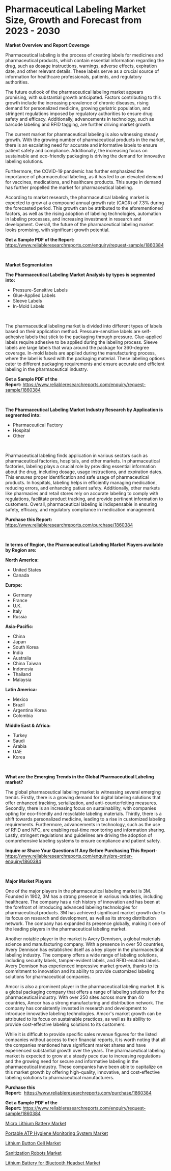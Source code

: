 <p><h1>Pharmaceutical Labeling Market Size, Growth and Forecast from 2023 - 2030</h1></p><p><strong>Market Overview and Report Coverage</strong></p>
<p><p>Pharmaceutical labeling is the process of creating labels for medicines and pharmaceutical products, which contain essential information regarding the drug, such as dosage instructions, warnings, adverse effects, expiration date, and other relevant details. These labels serve as a crucial source of information for healthcare professionals, patients, and regulatory authorities.</p><p>The future outlook of the pharmaceutical labeling market appears promising, with substantial growth anticipated. Factors contributing to this growth include the increasing prevalence of chronic diseases, rising demand for personalized medicine, growing geriatric population, and stringent regulations imposed by regulatory authorities to ensure drug safety and efficacy. Additionally, advancements in technology, such as barcode labeling and RFID tagging, are further driving market growth.</p><p>The current market for pharmaceutical labeling is also witnessing steady growth. With the growing number of pharmaceutical products in the market, there is an escalating need for accurate and informative labels to ensure patient safety and compliance. Additionally, the increasing focus on sustainable and eco-friendly packaging is driving the demand for innovative labeling solutions.</p><p>Furthermore, the COVID-19 pandemic has further emphasized the importance of pharmaceutical labeling, as it has led to an elevated demand for vaccines, medications, and healthcare products. This surge in demand has further propelled the market for pharmaceutical labeling.</p><p>According to market research, the pharmaceutical labeling market is expected to grow at a compound annual growth rate (CAGR) of 7.3% during the forecasted period. This growth can be attributed to the aforementioned factors, as well as the rising adoption of labeling technologies, automation in labeling processes, and increasing investment in research and development. Overall, the future of the pharmaceutical labeling market looks promising, with significant growth potential.</p></p>
<p><strong>Get a Sample PDF of the Report:</strong> <a href="https://www.reliableresearchreports.com/enquiry/request-sample/1860384">https://www.reliableresearchreports.com/enquiry/request-sample/1860384</a></p>
<p>&nbsp;</p>
<p><strong>Market Segmentation</strong></p>
<p><strong>The Pharmaceutical Labeling Market Analysis by types is segmented into:</strong></p>
<p><ul><li>Pressure-Sensitive Labels</li><li>Glue-Applied Labels</li><li>Sleeve Labels</li><li>In-Mold Labels</li></ul></p>
<p>&nbsp;</p>
<p><p>The pharmaceutical labeling market is divided into different types of labels based on their application method. Pressure-sensitive labels are self-adhesive labels that stick to the packaging through pressure. Glue-applied labels require adhesive to be applied during the labeling process. Sleeve labels are large labels that wrap around the package for 360-degree coverage. In-mold labels are applied during the manufacturing process, where the label is fused with the packaging material. These labeling options cater to different packaging requirements and ensure accurate and efficient labeling in the pharmaceutical industry.</p></p>
<p><strong>Get a Sample PDF of the Report:</strong>&nbsp;<a href="https://www.reliableresearchreports.com/enquiry/request-sample/1860384">https://www.reliableresearchreports.com/enquiry/request-sample/1860384</a></p>
<p>&nbsp;</p>
<p><strong>The Pharmaceutical Labeling Market Industry Research by Application is segmented into:</strong></p>
<p><ul><li>Pharmaceutical Factory</li><li>Hospital</li><li>Other</li></ul></p>
<p>&nbsp;</p>
<p><p>Pharmaceutical labeling finds application in various sectors such as pharmaceutical factories, hospitals, and other markets. In pharmaceutical factories, labeling plays a crucial role by providing essential information about the drug, including dosage, usage instructions, and expiration dates. This ensures proper identification and safe usage of pharmaceutical products. In hospitals, labeling helps in efficiently managing medication, reducing errors, and enhancing patient safety. Additionally, other markets like pharmacies and retail stores rely on accurate labeling to comply with regulations, facilitate product tracking, and provide pertinent information to customers. Overall, pharmaceutical labeling is indispensable in ensuring safety, efficacy, and regulatory compliance in medication management.</p></p>
<p><strong>Purchase this Report:</strong>&nbsp; <a href="https://www.reliableresearchreports.com/purchase/1860384">https://www.reliableresearchreports.com/purchase/1860384</a></p>
<p>&nbsp;</p>
<p><strong>In terms of Region, the Pharmaceutical Labeling Market Players available by Region are:</strong></p>
<p>
    <p> <strong> North America: </strong>
        <ul>
            <li>United States</li>
            <li>Canada</li>
        </ul>
        </p> 
    <p> <strong> Europe: </strong>
        <ul>
            <li>Germany</li>
            <li>France</li>
            <li>U.K.</li>
            <li>Italy</li>
            <li>Russia</li>
        </ul>
        </p> 
    <p> <strong> Asia-Pacific: </strong>
        <ul>
            <li>China</li>
            <li>Japan</li>
            <li>South Korea</li>
            <li>India</li>
            <li>Australia</li>
            <li>China Taiwan</li>
            <li>Indonesia</li>
            <li>Thailand</li>
            <li>Malaysia</li>
        </ul>
        </p> 
    <p> <strong> Latin America: </strong>
        <ul>
            <li>Mexico</li>
            <li>Brazil</li>
            <li>Argentina Korea</li>
            <li>Colombia</li>
        </ul>
        </p> 
    <p> <strong> Middle East & Africa: </strong>
        <ul>
            <li>Turkey</li>
            <li>Saudi</li>
            <li>Arabia</li>
            <li>UAE</li>
            <li>Korea</li>
        </ul>
    </p>
    </p>
<p>&nbsp;</p>
<p><strong>What are the Emerging Trends in the Global Pharmaceutical Labeling market?</strong></p>
<p><p>The global pharmaceutical labeling market is witnessing several emerging trends. Firstly, there is a growing demand for digital labeling solutions that offer enhanced tracking, serialization, and anti-counterfeiting measures. Secondly, there is an increasing focus on sustainability, with companies opting for eco-friendly and recyclable labeling materials. Thirdly, there is a shift towards personalized medicine, leading to a rise in customized labeling requirements. Furthermore, advancements in technology, such as the use of RFID and NFC, are enabling real-time monitoring and information sharing. Lastly, stringent regulations and guidelines are driving the adoption of comprehensive labeling systems to ensure compliance and patient safety.</p></p>
<p><strong>Inquire or Share Your Questions If Any Before Purchasing This Report</strong>- <a href="https://www.reliableresearchreports.com/enquiry/pre-order-enquiry/1860384">https://www.reliableresearchreports.com/enquiry/pre-order-enquiry/1860384</a></p>
<p>&nbsp;</p>
<p><strong>Major Market Players</strong></p>
<p><p>One of the major players in the pharmaceutical labeling market is 3M. Founded in 1902, 3M has a strong presence in various industries, including healthcare. The company has a rich history of innovation and has been at the forefront of introducing advanced labeling technologies for pharmaceutical products. 3M has achieved significant market growth due to its focus on research and development, as well as its strong distribution network. The company has expanded its presence globally, making it one of the leading players in the pharmaceutical labeling market.</p><p>Another notable player in the market is Avery Dennison, a global materials science and manufacturing company. With a presence in over 50 countries, Avery Dennison has established itself as a key player in the pharmaceutical labeling industry. The company offers a wide range of labeling solutions, including security labels, tamper-evident labels, and RFID-enabled labels. Avery Dennison has experienced impressive market growth, thanks to its commitment to innovation and its ability to provide customized labeling solutions for pharmaceutical companies.</p><p>Amcor is also a prominent player in the pharmaceutical labeling market. It is a global packaging company that offers a range of labeling solutions for the pharmaceutical industry. With over 250 sites across more than 40 countries, Amcor has a strong manufacturing and distribution network. The company has consistently invested in research and development to introduce innovative labeling technologies. Amcor's market growth can be attributed to its focus on sustainable practices, as well as its ability to provide cost-effective labeling solutions to its customers.</p><p>While it is difficult to provide specific sales revenue figures for the listed companies without access to their financial reports, it is worth noting that all the companies mentioned have significant market shares and have experienced substantial growth over the years. The pharmaceutical labeling market is expected to grow at a steady pace due to increasing regulations and the growing need for secure and informative labeling in the pharmaceutical industry. These companies have been able to capitalize on this market growth by offering high-quality, innovative, and cost-effective labeling solutions to pharmaceutical manufacturers.</p></p>
<p><strong>Purchase this Report:</strong>&nbsp;&nbsp;<a href="https://www.reliableresearchreports.com/purchase/1860384">https://www.reliableresearchreports.com/purchase/1860384</a></p>
<p></p>
<p><strong>Get a Sample PDF of the Report:</strong>&nbsp;<a href="https://www.reliableresearchreports.com/enquiry/request-sample/1860384">https://www.reliableresearchreports.com/enquiry/request-sample/1860384</a></p>
<p><p><a href="https://medium.com/@read.code.store/micro-lithium-battery-market-competitive-analysis-market-trends-and-forecast-to-2030-f5884c625019">Micro Lithium Battery Market</a></p><p><a href="https://medium.com/@kevinbarnes75/analyzing-portable-atp-hygiene-monitoring-system-market-global-industry-perspective-and-forecast-13eb46f6da63">Portable ATP Hygiene Monitoring System Market</a></p><p><a href="https://medium.com/@index.mill.peace/analyzing-lithium-button-cell-market-global-industry-perspective-and-forecast-2023-to-2030-29a8f3e2006a">Lithium Button Cell Market</a></p><p><a href="https://medium.com/@santosh.reportprime/analyzing-sanitization-robots-market-global-industry-perspective-and-forecast-2023-to-2030-1d72b324ac4d">Sanitization Robots Market</a></p><p><a href="https://medium.com/@palm.quick.roof/lithium-battery-for-bluetooth-headset-market-trends-forecast-and-competitive-analysis-to-2030-5d28248f9367">Lithium Battery for Bluetooth Headset Market</a></p></p>